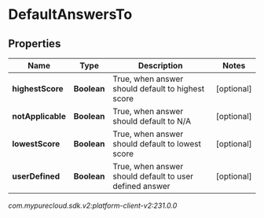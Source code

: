 # DefaultAnswersTo


## Properties

| Name | Type | Description | Notes |
| ------------ | ------------- | ------------- | ------------- |
| **highestScore** | **Boolean** | True, when answer should default to highest score |  [optional] |
| **notApplicable** | **Boolean** | True, when answer should default to N/A |  [optional] |
| **lowestScore** | **Boolean** | True, when answer should default to lowest score |  [optional] |
| **userDefined** | **Boolean** | True, when answer should default to user defined answer |  [optional] |




_com.mypurecloud.sdk.v2:platform-client-v2:231.0.0_
